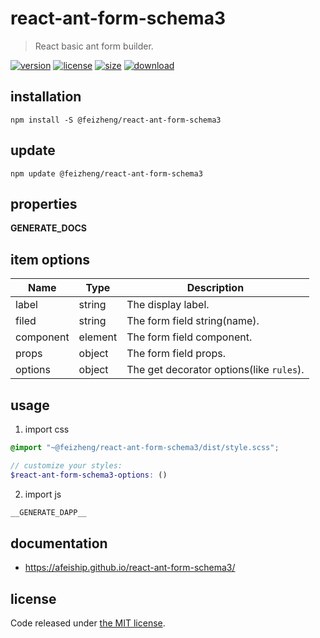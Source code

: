 # react-ant-form-schema3
> React basic ant form builder.

[![version][version-image]][version-url]
[![license][license-image]][license-url]
[![size][size-image]][size-url]
[![download][download-image]][download-url]

## installation
```shell
npm install -S @feizheng/react-ant-form-schema3
```

## update
```shell
npm update @feizheng/react-ant-form-schema3
```

## properties
__GENERATE_DOCS__

## item options
| Name      | Type    | Description                              |
| --------- | ------- | ---------------------------------------- |
| label     | string  | The display label.                       |
| filed     | string  | The form field string(name).             |
| component | element | The form field component.                |
| props     | object  | The form field props.                    |
| options   | object  | The get decorator options(like `rules`). |

## usage
1. import css
  ```scss
  @import "~@feizheng/react-ant-form-schema3/dist/style.scss";

  // customize your styles:
  $react-ant-form-schema3-options: ()
  ```
2. import js
  ```js
__GENERATE_DAPP__
  ```

## documentation
- https://afeiship.github.io/react-ant-form-schema3/


## license
Code released under [the MIT license](https://github.com/afeiship/react-ant-form-schema3/blob/master/LICENSE.txt).

[version-image]: https://img.shields.io/npm/v/@feizheng/react-ant-form-schema3
[version-url]: https://npmjs.org/package/@feizheng/react-ant-form-schema3

[license-image]: https://img.shields.io/npm/l/@feizheng/react-ant-form-schema3
[license-url]: https://github.com/afeiship/react-ant-form-schema3/blob/master/LICENSE.txt

[size-image]: https://img.shields.io/bundlephobia/minzip/@feizheng/react-ant-form-schema3
[size-url]: https://github.com/afeiship/react-ant-form-schema3/blob/master/dist/react-ant-form-schema3.min.js

[download-image]: https://img.shields.io/npm/dm/@feizheng/react-ant-form-schema3
[download-url]: https://www.npmjs.com/package/@feizheng/react-ant-form-schema3
